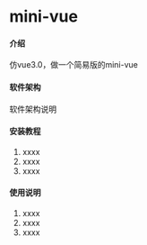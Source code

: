 # mini-vue

#### 介绍
仿vue3.0，做一个简易版的mini-vue

#### 软件架构
软件架构说明


#### 安装教程

1.  xxxx
2.  xxxx
3.  xxxx

#### 使用说明

1.  xxxx
2.  xxxx
3.  xxxx

